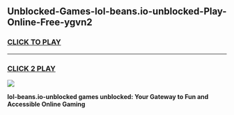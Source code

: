 
## Unblocked-Games-lol-beans.io-unblocked-Play-Online-Free-ygvn2
<h3>
<a href="https://premium76.site?title=lol-beans.io-unblocked&ref=26A">CLICK TO PLAY</a></h3>
<hr>

<h3>
<a href="https://premium76.site?title=lol-beans.io-unblocked&ref=26A">CLICK 2 PLAY</a>
  
</h3>

<a href="https://premium76.site?title=lol-beans.io-unblocked&ref=26A"><img src="https://clearcache.store/games.png"></a>


**lol-beans.io-unblocked games unblocked: Your Gateway to Fun and Accessible Online Gaming**
